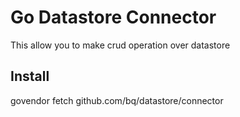# Go Datastore Connector

This allow you to make crud operation over datastore

## Install

govendor fetch github.com/bq/datastore/connector
